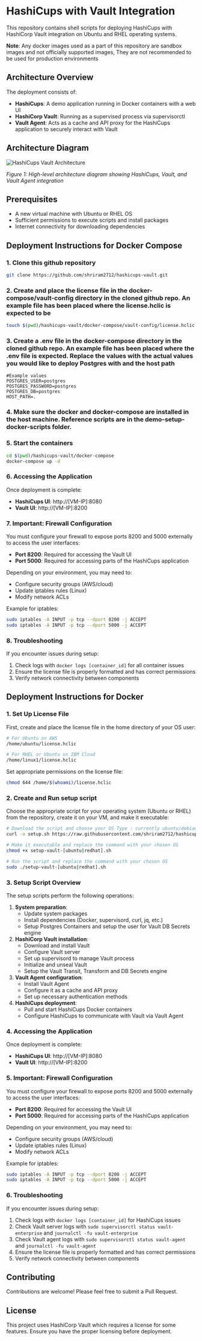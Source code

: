 # HashiCups with Vault Integration

This repository contains shell scripts for deploying HashiCups with HashiCorp Vault integration on Ubuntu and RHEL operating systems.

**Note**: Any docker images used as a part of this repository are sandbox images and not officially supported images, They are not recommended to be used for production environments

## Architecture Overview

The deployment consists of:

- **HashiCups**: A demo application running in Docker containers with a web UI
- **HashiCorp Vault**: Running as a supervised process via supervisorctl
- **Vault Agent**: Acts as a cache and API proxy for the HashiCups application to securely interact with Vault

## Architecture Diagram

![HashiCups Vault Architecture](./images/reference-architecture.png)

*Figure 1: High-level architecture diagram showing HashiCups, Vault, and Vault Agent integration*

## Prerequisites

- A new virtual machine with Ubuntu or RHEL OS
- Sufficient permissions to execute scripts and install packages
- Internet connectivity for downloading dependencies

## Deployment Instructions for Docker Compose

### 1. Clone this github repository

```bash
git clone https://github.com/shriram2712/hashicups-vault.git
```

### 2. Create and place the license file in the docker-compose/vault-config directory in the cloned github repo. An example file has been placed where the license.hclic is expected to be

```bash
touch $(pwd)/hashicups-vault/docker-compose/vault-config/license.hclic
```

### 3. Create a .env file in the docker-compose directory in the cloned github repo. An example file has been placed where the .env file is expected. Replace the values with the actual values you would like to deploy Postgres with and the host path

```
#Example values
POSTGRES_USER=postgres
POSTGRES_PASSWORD=postgres
POSTGRES_DB=postgres
HOST_PATH=.
```

### 4. Make sure the docker and docker-compose are installed in the host machine. Reference scripts are in the demo-setup-docker-scripts folder.

### 5. Start the containers

```bash
cd $(pwd)/hashicups-vault/docker-compose
docker-compose up -d
```

### 6. Accessing the Application

Once deployment is complete:
* **HashiCups UI**: http://[VM-IP]:8080
* **Vault UI**: http://[VM-IP]:8200

### 7. Important: Firewall Configuration

You must configure your firewall to expose ports 8200 and 5000 externally to access the user interfaces:
* **Port 8200**: Required for accessing the Vault UI
* **Port 5000**: Required for accessing parts of the HashiCups application

Depending on your environment, you may need to:
* Configure security groups (AWS/cloud)
* Update iptables rules (Linux)
* Modify network ACLs

Example for iptables:

```bash
sudo iptables -A INPUT -p tcp --dport 8200 -j ACCEPT
sudo iptables -A INPUT -p tcp --dport 5000 -j ACCEPT
```

### 8. Troubleshooting

If you encounter issues during setup:
1. Check logs with `docker logs [container_id]` for all container issues 
2. Ensure the license file is properly formatted and has correct permissions
3. Verify network connectivity between components


## Deployment Instructions for Docker

### 1. Set Up License File

First, create and place the license file in the home directory of your OS user:

```bash
# For Ubuntu on AWS
/home/ubuntu/license.hclic

# For RHEL or Ubuntu on IBM Cloud
/home/linux1/license.hclic
```

Set appropriate permissions on the license file:

```bash
chmod 644 /home/$(whoami)/license.hclic
```

### 2. Create and Run setup script

Choose the appropriate script for your operating system (Ubuntu or RHEL) from the repository, create it on your VM, and make it executable:

```bash
# Download the script and choose your OS Type : currently ubuntu/debian and redhat/centos are supported
curl -o setup.sh https://raw.githubusercontent.com/shriram2712/hashicups-vault/main/demo-setup-docker-scripts/setup-vault-[ubuntu|redhat].sh

# Make it executable and replace the command with your chosen OS
chmod +x setup-vault-[ubuntu|redhat].sh

# Run the script and replace the command with your chosen OS
sudo ./setup-vault-[ubuntu|redhat].sh
```

### 3. Setup Script Overview

The setup scripts perform the following operations:

1. **System preparation**:
   * Update system packages
   * Install dependencies (Docker, supervisord, curl, jq, etc.)
   * Setup Postgres Containers and setup the user for Vault DB Secrets engine
2. **HashiCorp Vault installation**:
   * Download and install Vault
   * Configure Vault server
   * Set up supervisord to manage Vault process
   * Initialize and unseal Vault
   * Setup the Vault Transit, Transform and DB Secrets engine
3. **Vault Agent configuration**:
   * Install Vault Agent
   * Configure it as a cache and API proxy
   * Set up necessary authentication methods
4. **HashiCups deployment**:
   * Pull and start HashiCups Docker containers
   * Configure HashiCups to communicate with Vault via Vault Agent

### 4. Accessing the Application

Once deployment is complete:
* **HashiCups UI**: http://[VM-IP]:8080
* **Vault UI**: http://[VM-IP]:8200

### 5. Important: Firewall Configuration

You must configure your firewall to expose ports 8200 and 5000 externally to access the user interfaces:
* **Port 8200**: Required for accessing the Vault UI
* **Port 5000**: Required for accessing parts of the HashiCups application

Depending on your environment, you may need to:
* Configure security groups (AWS/cloud)
* Update iptables rules (Linux)
* Modify network ACLs

Example for iptables:

```bash
sudo iptables -A INPUT -p tcp --dport 8200 -j ACCEPT
sudo iptables -A INPUT -p tcp --dport 5000 -j ACCEPT
```

### 6. Troubleshooting

If you encounter issues during setup:
1. Check logs with `docker logs [container_id]` for HashiCups issues
2. Check Vault server logs with `sudo supervisorctl status vault-enterprise` and `journalctl -fu vault-enterprise`
3. Check Vault agent logs with `sudo supervisorctl status vault-agent` and `journalctl -fu vault-agent`
4. Ensure the license file is properly formatted and has correct permissions
5. Verify network connectivity between components

## Contributing

Contributions are welcome! Please feel free to submit a Pull Request.

## License

This project uses HashiCorp Vault which requires a license for some features. Ensure you have the proper licensing before deployment.
